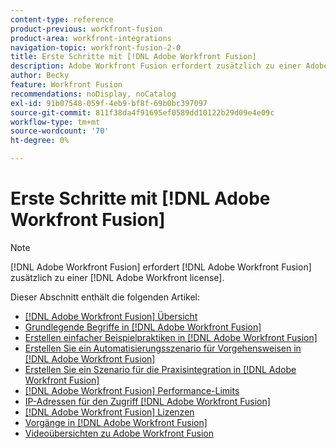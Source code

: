 ```yaml
---
content-type: reference
product-previous: workfront-fusion
product-area: workfront-integrations
navigation-topic: workfront-fusion-2-0
title: Erste Schritte mit [!DNL Adobe Workfront Fusion]
description: Adobe Workfront Fusion erfordert zusätzlich zu einer Adobe Workfront-Lizenz eine Adobe Workfront Fusion-Lizenz.
author: Becky
feature: Workfront Fusion
recommendations: noDisplay, noCatalog
exl-id: 91b07548-059f-4eb9-bf8f-69b0bc397097
source-git-commit: 811f38da4f91695ef0589dd10122b29d09e4e09c
workflow-type: tm+mt
source-wordcount: '70'
ht-degree: 0%

---
```


# Erste Schritte mit [!DNL Adobe Workfront Fusion]

>[!NOTE]
>
>[!DNL Adobe Workfront Fusion] erfordert [!DNL Adobe Workfront Fusion] zusätzlich zu einer [!DNL Adobe Workfront license].

Dieser Abschnitt enthält die folgenden Artikel:

* [[!DNL Adobe Workfront Fusion] Übersicht](../../workfront-fusion/get-started/workfront-fusion-overview.md)
* [Grundlegende Begriffe in [!DNL Adobe Workfront Fusion]](../../workfront-fusion/get-started/basic-terms.md)
* [Erstellen einfacher Beispielpraktiken in [!DNL Adobe Workfront Fusion]](/help/quicksilver/workfront-fusion/get-started/build-practice-scenarios/create-practice-scenarios.md)
* [Erstellen Sie ein Automatisierungsszenario für Vorgehensweisen in [!DNL Adobe Workfront Fusion]](../../workfront-fusion/get-started/create-a-practice-automation-scenario.md)
* [Erstellen Sie ein Szenario für die Praxisintegration in [!DNL Adobe Workfront Fusion]](../../workfront-fusion/get-started/create-a-practice-scenario.md)
* [[!DNL Adobe Workfront Fusion] Performance-Limits](../../workfront-fusion/get-started/fusion-performance-guardrails.md)
* [IP-Adressen für den Zugriff [!DNL Adobe Workfront Fusion]](../../workfront-fusion/get-started/ip-addresses-for-fusion.md)
* [[!DNL Adobe Workfront Fusion] Lizenzen](../../workfront-fusion/get-started/license-automation-vs-integration.md)
* [Vorgänge in [!DNL Adobe Workfront Fusion]](../../workfront-fusion/get-started/operations-in-workfront-fusion.md)
* [Videoübersichten zu Adobe Workfront Fusion](/help/quicksilver/workfront-fusion/get-started/fusion-basics-videos.md)
